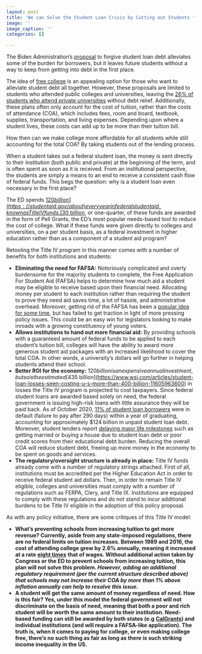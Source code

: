 ```yaml
---
layout: post
title: 'We can Solve the Student Loan Crisis by Cutting out Students '
image: ''
image_caption: ''
categories: []

---
```

The Biden Administration’s [proposal](https://www.nytimes.com/2020/11/18/upshot/student-debt-forgiveness-biden.html) to forgive student loan debt  alleviates some of the burden for borrowers, but it leaves future students without a way to keep from getting into debt in the first place.

The idea of [free college](https://blogs.edweek.org/edweek/high_school_and_beyond/2019/05/4_things_you_need_to_know_about_free_college_proposals.html) is an appealing option for those who want to alleviate student debt all together. However, these proposals are limited to students who attended public colleges and universities, leaving the [26% of students who attend private universities](https://educationdata.org/college-enrollment-statistics) without debt relief. Additionally, these plans often only account for the cost of tuition, rather than the costs of attendance (COA), which includes fees, room and board, textbook, supplies, transportation, and living expenses. Depending upon where a student lives, these costs can add up to be more than their tuition bill.

How then can we make college more affordable for all students while still accounting for the total COA? By taking students out of the lending process.

When a student takes out a federal student loan, the money is sent directly to their institution (both public and private) at the beginning of the term, and is often spent as soon as it is received. From an institutional perspective, the students are simply a means to an end to receive a consistent cash flow of federal funds. This begs the question: why is a student loan even necessary in the first place?

The ED spends [$120 billion](https://studentaid.gov/about) every year in federal student aid, known as Title IV funds. [$30 billion](https://www.statista.com/statistics/235374/expenditure-on-federal-pell-grants-in-the-us/), or one-quarter, of these funds are awarded in the form of Pell Grants, the ED’s most popular needs-based tool to reduce the cost of college. What if these funds were given directly to colleges and universities, on a per student basis, as a federal investment in higher education rather than as a component of a student aid program?

Retooling the Title IV program in this manner comes with a number of benefits for both institutions and students:

* **Eliminating the need for FAFSA:** Notoriously complicated and overly burdensome for the majority students to complete, the Free Application For Student Aid (FAFSA) helps to determine how much aid a student may be eligible to receive based upon their financial need. Allocating money per student to each institution rather than requiring the student to prove they need aid saves time, a lot of hassle, and administrative overhead. Moreover, getting rid of the FAFSA has been a [popular idea for some time](https://www.nytimes.com/2015/08/23/upshot/fafsa-follies-to-gain-a-student-eliminate-a-form.html?rref=upshot), but has failed to get traction in light of more pressing policy issues. This could be an easy win for legislators looking to make inroads with a growing constituency of young voters.
* **Allows institutions to hand out more financial aid:** By providing schools with a guaranteed amount of federal funds to be applied to each student’s tuition bill, colleges will have the ability to award more generous student aid packages with an increased likelihood to cover the total COA. In other words, a university’s dollars will go further in helping students attend their school.
* **Better ROI for the economy:** $120 billion is an expensive annual investment, but so is the estimated [$435 billion](https://www.wsj.com/articles/student-loan-losses-seen-costing-u-s-more-than-400-billion-11605963600) in losses the Title IV program is projected to cost taxpayers. Since federal student loans are awarded based solely on need, the federal government is issuing high-risk loans with little assurance they will be paid back. As of October 2020, [11% of student loan borrowers](https://educationdata.org/student-loan-default-rate) were in default (failure to pay after 290 days) within a year of graduating, accounting for approximately $124 billion in unpaid student loan debt. Moreover, student lenders report [delaying major life milestones](https://www.cnbc.com/2019/03/01/suvery-finds-more-people-put-off-home-buying-due-to-student-debt.html) such as getting married or buying a house due to student loan debt or poor credit scores from their educational debt burden. Reducing the overall COA will reduce student debt, freeing up more money in the economy to be spent on goods and services.
* **The regulatory/oversight structure is already in place:** Title IV funds already come with a number of regulatory strings attached. First of all, institutions must be accredited per the Higher Education Act in order to receive federal student aid dollars. Then, in order to remain Title IV eligible, colleges and universities must comply with a number of regulations such as FERPA, Clery, and Title IX. Institutions are equipped to comply with these regulations and do not stand to incur additional burdens to be Title IV eligible in the adoption of this policy proposal.

As with any policy initiative, there are some critiques of this Title IV model:

* **What’s preventing schools from increasing tuition to get more revenue? Currently, aside from any state-imposed regulations, there are no federal limits on tuition increases. Between 1989 and 2016, the cost of attending college grew by 2.6% annually, meaning it increased at a rate** [**eight times**](https://www.cnbc.com/2019/03/01/suvery-finds-more-people-put-off-home-buying-due-to-student-debt.html) **that of wages. Without additional action taken by Congress or the ED to prevent schools from increasing tuition, this plan will not solve this problem. _However, adding an additional regulatory requirement (per the current structure described above) that schools may not increase their COA by more than 1% above inflation annually can help to resolve this issue._**
* **A student will get the same amount of money regardless of need. How is this fair? Yes, under this model the federal government will not discriminate on the basis of need, meaning that both a poor and rich student will be worth the same amount to their institution. Need-based funding can still be awarded by both states (e.g** [**CalGrants**](https://www.csac.ca.gov/post/what-cal-grant-award)**) and individual institutions (and will require a FAFSA-like application). The truth is, when it comes to paying for college, or even making college free, there’s no such thing as fair as long as there is such striking income inequality in the US.**